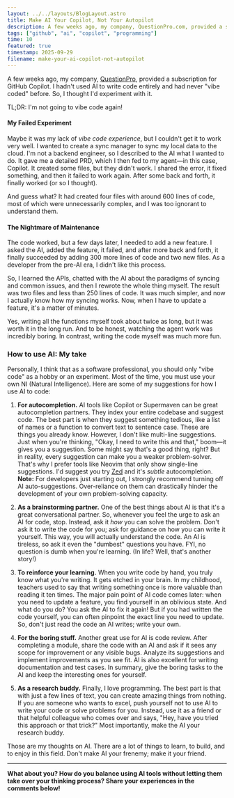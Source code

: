 ```yaml
---
layout: ../../layouts/BlogLayout.astro
title: Make AI Your Copilot, Not Your Autopilot
description: A few weeks ago, my company, QuestionPro.com, provided a subscription for GitHub Copilot. I hadn't used AI to write code entirely and had never "vibe coded" before. So, I thought I'd experiment with it.
tags: ["github", "ai", "copilot", "programming"]
time: 10
featured: true
timestamp: 2025-09-29
filename: make-your-ai-copilot-not-autopilot
---
```


A few weeks ago, my company, [QuestionPro](questionpro.com), provided a subscription for GitHub Copilot. I hadn't used AI to write code entirely and had never "vibe coded" before. So, I thought I'd experiment with it.

TL;DR: I'm not going to vibe code again!

#### My Failed Experiment

Maybe it was my lack of _vibe code experience_, but I couldn't get it to work very well. I wanted to create a sync manager to sync my local data to the cloud. I'm not a backend engineer, so I described to the AI what I wanted to do. It gave me a detailed PRD, which I then fed to my agent—in this case, Copilot. It created some files, but they didn't work. I shared the error, it fixed something, and then it failed to work again. After some back and forth, it finally worked (or so I thought).

And guess what? It had created four files with around 600 lines of code, most of which were unnecessarily complex, and I was too ignorant to understand them.

#### The Nightmare of Maintenance

The code worked, but a few days later, I needed to add a new feature. I asked the AI, added the feature, it failed, and after more back and forth, it finally succeeded by adding 300 more lines of code and two new files. As a developer from the pre-AI era, I didn't like this process.

So, I learned the APIs, chatted with the AI about the paradigms of syncing and common issues, and then I rewrote the whole thing myself. The result was two files and less than 250 lines of code. It was much simpler, and now I actually know how my syncing works. Now, when I have to update a feature, it's a matter of minutes.

Yes, writing all the functions myself took about twice as long, but it was worth it in the long run. And to be honest, watching the agent work was incredibly boring. In contrast, writing the code myself was much more fun.

### How to use AI: My take

Personally, I think that as a software professional, you should only "vibe code" as a hobby or an experiment. Most of the time, you must use your own NI (Natural Intelligence). Here are some of my suggestions for how I use AI to code:

1. **For autocompletion.** AI tools like Copilot or Supermaven can be great autocompletion partners. They index your entire codebase and suggest code. The best part is when they suggest something tedious, like a list of names or a function to convert text to sentence case. These are things you already know. However, I don't like multi-line suggestions. Just when you're thinking, "Okay, I need to write this and that," boom—it gives you a suggestion. Some might say that's a good thing, right? But in reality, every suggestion can make you a weaker problem-solver. That's why I prefer tools like Neovim that only show single-line suggestions. I'd suggest you try [Zed](https://zed.dev/) and it's _subtle_ autocompletion. **Note:** For developers just starting out, I strongly recommend turning off AI auto-suggestions. Over-reliance on them can drastically hinder the development of your own problem-solving capacity.

2. **As a brainstorming partner.** One of the best things about AI is that it's a great conversational partner. So, whenever you feel the urge to ask an AI for code, stop. Instead, ask it _how_ you can solve the problem. Don't ask it to write the code for you; ask for guidance on how you can write it yourself. This way, you will actually understand the code. An AI is tireless, so ask it even the "dumbest" questions you have. FYI, no question is dumb when you're learning. (In life? Well, that's another story!)

3. **To reinforce your learning.** When you write code by hand, you truly know what you're writing. It gets etched in your brain. In my childhood, teachers used to say that writing something once is more valuable than reading it ten times. The major pain point of AI code comes later: when you need to update a feature, you find yourself in an oblivious state. And what do you do? You ask the AI to fix it again! But if you had written the code yourself, you can often pinpoint the exact line you need to update. So, don't just read the code an AI writes; write your own.

4. **For the boring stuff.** Another great use for AI is code review. After completing a module, share the code with an AI and ask if it sees any scope for improvement or any visible bugs. Analyze its suggestions and implement improvements as you see fit. AI is also excellent for writing documentation and test cases. In summary, give the boring tasks to the AI and keep the interesting ones for yourself.

5. **As a research buddy.** Finally, I love programming. The best part is that with just a few lines of text, you can create amazing things from nothing. If you are someone who wants to excel, push yourself not to use AI to write your code or solve problems for you. Instead, use it as a friend or that helpful colleague who comes over and says, "Hey, have you tried this approach or that trick?" Most importantly, make the AI your research buddy.

Those are my thoughts on AI. There are a lot of things to learn, to build, and to enjoy in this field. Don't make AI your frenemy; make it your friend.

---

**What about you? How do you balance using AI tools without letting them take over your thinking process? Share your experiences in the comments below!**
